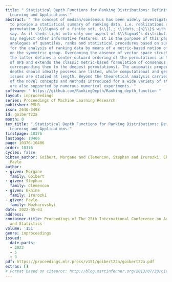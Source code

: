 ```yaml
---
title: " Statistical Depth Functions for Ranking Distributions: Definitions, Statistical
  Learning and Applications "
abstract: " The concept of median/consensus has been widely investigated in order
  to provide a statistical summary of ranking data, i.e. realizations of a random
  permutation $\\Sigma$ of a finite set, $\\{1,; \\ldots,;{n}\\}$ with $n\\geq 1$
  say. As it sheds light onto only one aspect of $\\Sigma$’s distribution $P$, it
  may neglect other informative features. It is the purpose of this paper to define
  analogues of quantiles, ranks and statistical procedures based on such quantities
  for the analysis of ranking data by means of a metric-based notion of depth function
  on the symmetric group. Overcoming the absence of vector space structure on $\\mathfrak{S}_n$,
  the latter defines a center-outward ordering of the permutations in the support
  of $P$ and extends the classic metric-based formulation of consensus ranking (medians
  corresponding then to the deepest permutations). The axiomatic properties that ranking
  depths should ideally possess are listed, while computational and generalization
  issues are studied at length. Beyond the theoretical analysis carried out, the relevance
  of the novel concepts and methods introduced for a wide variety of statistical tasks
  are also supported by numerous numerical experiments. "
software: " https://github.com/RankingDepth/Ranking_depth_function "
layout: inproceedings
series: Proceedings of Machine Learning Research
publisher: PMLR
issn: 2640-3498
id: goibert22a
month: 0
tex_title: " Statistical Depth Functions for Ranking Distributions: Definitions, Statistical
  Learning and Applications "
firstpage: 10376
lastpage: 10406
page: 10376-10406
order: 10376
cycles: false
bibtex_author: Goibert, Morgane and Clemencon, Stephan and Irurozki, Ekhine and Mozharovskyi,
  Pavlo
author:
- given: Morgane
  family: Goibert
- given: Stephan
  family: Clemencon
- given: Ekhine
  family: Irurozki
- given: Pavlo
  family: Mozharovskyi
date: 2022-05-03
address:
container-title: Proceedings of The 25th International Conference on Artificial Intelligence
  and Statistics
volume: '151'
genre: inproceedings
issued:
  date-parts:
  - 2022
  - 5
  - 3
pdf: https://proceedings.mlr.press/v151/goibert22a/goibert22a.pdf
extras: []
# Format based on citeproc: http://blog.martinfenner.org/2013/07/30/citeproc-yaml-for-bibliographies/
---
```

